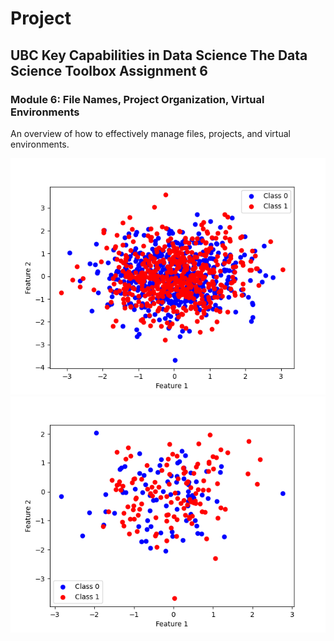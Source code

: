 # Project

## UBC Key Capabilities in Data Science The Data Science Toolbox Assignment 6

### Module 6: File Names, Project Organization, Virtual Environments
An overview of how to effectively manage files, projects, and virtual environments.

![dataset image](images/dataset-image.png)
![predictions image](images/predictions.png)
